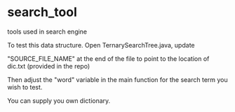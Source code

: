 # search_tool
tools used in search engine

To test this data structure. Open TernarySearchTree.java, update

  "SOURCE_FILE_NAME" at the end of the file to point to the location of dic.txt (provided in the repo)

Then adjust the "word" variable in the main function for the search term you wish to test. 

You can supply you own dictionary.
